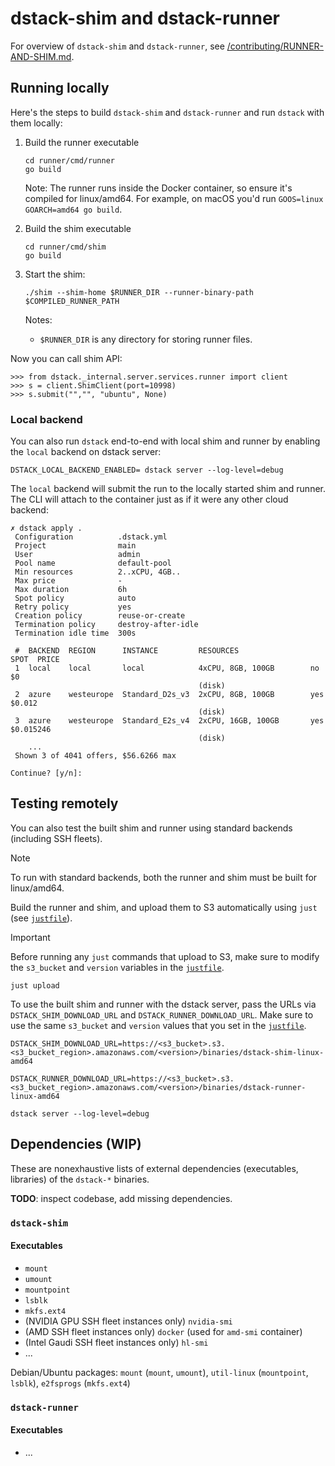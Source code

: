 # dstack-shim and dstack-runner

For overview of `dstack-shim` and `dstack-runner`, see [/contributing/RUNNER-AND-SHIM.md](../contributing/RUNNER-AND-SHIM.md).

## Running locally

Here's the steps to build `dstack-shim` and `dstack-runner` and run `dstack` with them locally:

1. Build the runner executable

    ```shell
    cd runner/cmd/runner
    go build
    ```

    Note: The runner runs inside the Docker container, so ensure it's compiled for linux/amd64. For example, on macOS you'd run `GOOS=linux GOARCH=amd64 go build`.

2. Build the shim executable

    ```shell
    cd runner/cmd/shim
    go build
    ```

3. Start the shim:

    ```shell
    ./shim --shim-home $RUNNER_DIR --runner-binary-path $COMPILED_RUNNER_PATH
    ```

    Notes:

    * `$RUNNER_DIR` is any directory for storing runner files.

Now you can call shim API:

```shell
>>> from dstack._internal.server.services.runner import client
>>> s = client.ShimClient(port=10998)
>>> s.submit("","", "ubuntu", None)
```

### Local backend

You can also run `dstack` end-to-end with local shim and runner by enabling the `local` backend on dstack server:

```shell
DSTACK_LOCAL_BACKEND_ENABLED= dstack server --log-level=debug
```

The `local` backend will submit the run to the locally started shim and runner. The CLI will attach to the container just as if it were any other cloud backend:

```shell
✗ dstack apply .                   
 Configuration          .dstack.yml        
 Project                main               
 User                   admin              
 Pool name              default-pool       
 Min resources          2..xCPU, 4GB..     
 Max price              -                  
 Max duration           6h                 
 Spot policy            auto               
 Retry policy           yes                
 Creation policy        reuse-or-create    
 Termination policy     destroy-after-idle 
 Termination idle time  300s               

 #  BACKEND  REGION      INSTANCE         RESOURCES                SPOT  PRICE       
 1  local    local       local            4xCPU, 8GB, 100GB        no    $0          
                                          (disk)                                     
 2  azure    westeurope  Standard_D2s_v3  2xCPU, 8GB, 100GB        yes   $0.012      
                                          (disk)                                     
 3  azure    westeurope  Standard_E2s_v4  2xCPU, 16GB, 100GB       yes   $0.015246   
                                          (disk)                                     
    ...                                                                              
 Shown 3 of 4041 offers, $56.6266 max

Continue? [y/n]:
```

## Testing remotely

You can also test the built shim and runner using standard backends (including SSH fleets).

> [!NOTE]
> To run with standard backends, both the runner and shim must be built for linux/amd64.

Build the runner and shim, and upload them to S3 automatically using `just` (see [`justfile`](justfile)).

> [!IMPORTANT]
> Before running any `just` commands that upload to S3, make sure to modify the `s3_bucket` and `version` 
> variables in the [`justfile`](justfile).

```shell
just upload
```

To use the built shim and runner with the dstack server, pass the URLs via `DSTACK_SHIM_DOWNLOAD_URL` and `DSTACK_RUNNER_DOWNLOAD_URL`. Make sure to use the same `s3_bucket` and `version` values that you set in the [`justfile`](justfile).

```shell
DSTACK_SHIM_DOWNLOAD_URL=https://<s3_bucket>.s3.<s3_bucket_region>.amazonaws.com/<version>/binaries/dstack-shim-linux-amd64

DSTACK_RUNNER_DOWNLOAD_URL=https://<s3_bucket>.s3.<s3_bucket_region>.amazonaws.com/<version>/binaries/dstack-runner-linux-amd64

dstack server --log-level=debug
```

## Dependencies (WIP)

These are nonexhaustive lists of external dependencies (executables, libraries) of the `dstack-*` binaries.

**TODO**: inspect codebase, add missing dependencies.

### `dstack-shim`

#### Executables

* `mount`
* `umount`
* `mountpoint`
* `lsblk`
* `mkfs.ext4`
* (NVIDIA GPU SSH fleet instances only) `nvidia-smi`
* (AMD SSH fleet instances only) `docker` (used for `amd-smi` container)
* (Intel Gaudi SSH fleet instances only) `hl-smi`
* ...

Debian/Ubuntu packages: `mount` (`mount`, `umount`), `util-linux` (`mountpoint`, `lsblk`), `e2fsprogs` (`mkfs.ext4`)

### `dstack-runner`

#### Executables

* ...
